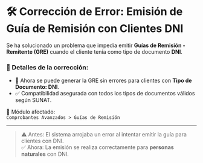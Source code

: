 # 🛠️ Corrección de Error: Emisión de Guía de Remisión con Clientes DNI

Se ha solucionado un problema que impedía emitir **Guías de Remisión - Remitente (GRE)** cuando el cliente tenía como tipo de documento **DNI**.

### 🔧 Detalles de la corrección:
- 🧾 Ahora se puede generar la GRE sin errores para clientes con **Tipo de Documento: DNI**.
- ✅ Compatibilidad asegurada con todos los tipos de documentos válidos según SUNAT.

📌 Módulo afectado:  
`Comprobantes Avanzados > Guías de Remisión`

---

> ⚠️ Antes: El sistema arrojaba un error al intentar emitir la guía para clientes con DNI.  
> ✅ Ahora: La emisión se realiza correctamente para **personas naturales** con DNI.

